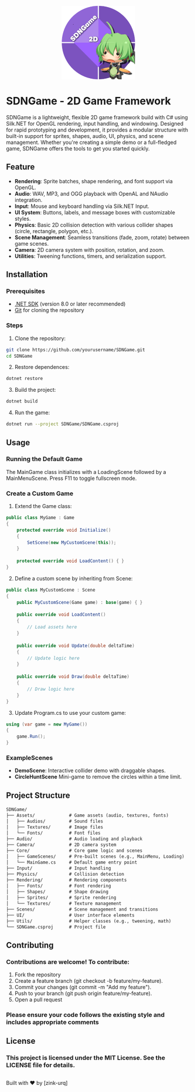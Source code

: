 <p align="center">
  <img src="assets/splash2.png" alt="SDNGame Logo" width="200"/>
</p>

# SDNGame - 2D Game Framework

SDNGame is a lightweight, flexible 2D game framework build with C# using Silk.NET for OpenGL rendering, input handling, and windowing. Designed for rapid prototyping and development, it provides a modular structure with built-in support for sprites, shapes, audio, UI, physics, and scene management. Whether you're creating a simple demo or a full-fledged game, SDNGame offers the tools to get you started quickly.

## Feature
- **Rendering**: Sprite batches, shape rendering, and font support via OpenGL.
- **Audio**: WAV, MP3, and OGG playback with OpenAL and NAudio integration.
- **Input**: Mouse and keyboard handling via Silk.NET Input.
- **UI System**: Buttons, labels, and message boxes with customizable styles.
- **Physics**: Basic 2D collision detection with various collider shapes (circle, rectangle, polygon, etc.).
- **Scene Management**: Seamless transitions (fade, zoom, rotate) between game scenes.
- **Camera**: 2D camera system with position, rotation, and zoom.
- **Utilities**: Tweening functions, timers, and serialization support.

## Installation
### Prerequisites
- [.NET SDK](https://dotnet.microsoft.com/download) (version 8.0 or later recommended)
- [Git](https://git-scm.com/) for cloning the repository

### Steps
1. Clone the repository:
```bash
git clone https://github.com/yourusername/SDNGame.git
cd SDNGame
```
2. Restore dependences:
```bash
dotnet restore
```
3. Build the project:
```bash
dotnet build
```
4. Run the game:
```bash
dotnet run --project SDNGame/SDNGame.csproj
```
## Usage
### Running the Default Game
The MainGame class initializes with a LoadingScene followed by a MainMenuScene. Press F11 to toggle fullscreen mode.

### Create a Custom Game
1. Extend the Game class:
```csharp
public class MyGame : Game
{
    protected override void Initialize()
    {
        SetScene(new MyCustomScene(this));
    }

    protected override void LoadContent() { }
}
```
2. Define a custom scene by inheriting from Scene:
```csharp
public class MyCustomScene : Scene
{
    public MyCustomScene(Game game) : base(game) { }

    public override void LoadContent()
    {
        // Load assets here
    }

    public override void Update(double deltaTime)
    {
        // Update logic here
    }

    public override void Draw(double deltaTime)
    {
        // Draw logic here
    }
}
```
3. Update Program.cs to use your custom game:
```csharp
using (var game = new MyGame())
{
    game.Run();
}
```
### ExampleScenes
- **DemoScene**: Interactive collider demo with draggable shapes.
- **CircleHuntScene** Mini-game to remove the circles within a time limit.

## Project Structure
```text
SDNGame/
├── Assets/             # Game assets (audio, textures, fonts)
│   ├── Audios/         # Sound files
│   ├── Textures/       # Image files
│   └── Fonts/          # Font files
├── Audio/              # Audio loading and playback
├── Camera/             # 2D camera system
├── Core/               # Core game logic and scenes
│   ├── GameScenes/     # Pre-built scenes (e.g., MainMenu, Loading)
│   └── MainGame.cs     # Default game entry point
├── Input/              # Input handling
├── Physics/            # Collision detection
├── Rendering/          # Rendering components
│   ├── Fonts/          # Font rendering
│   ├── Shapes/         # Shape drawing
│   ├── Sprites/        # Sprite rendering
│   └── Textures/       # Texture management
├── Scenes/             # Scene management and transitions
├── UI/                 # User interface elements
├── Utils/              # Helper classes (e.g., tweening, math)
└── SDNGame.csproj      # Project file
```
## Contributing
### Contributions are welcome! To contribute:
1. Fork the repository
2. Create a feature branch (git checkout -b feature/my-feature).
3. Commit your changes (git commit -m "Add my feature").
4. Push to your branch (git push origin feature/my-feature).
5. Open a pull request

### Please ensure your code follows the existing style and includes appropriate comments

## License
### This project is licensed under the MIT License. See the LICENSE file for details.

## 
Built with ❤️ by [zink-urq]
